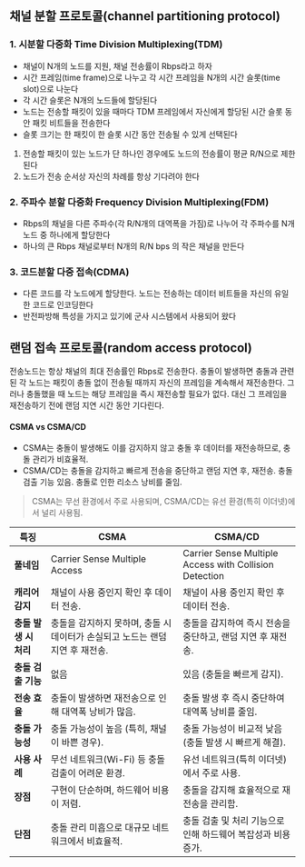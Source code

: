 
## 채널 분할 프로토콜(channel partitioning protocol) 
### 1. 시분할 다중화 Time Division Multiplexing(TDM) 
- 채널이 N개의 노드를 지원, 채널 전송률이 Rbps라고 하자 
- 시간 프레임(time frame)으로 나누고 각 시간 프레임을 N개의 시간 슬롯(time slot)으로 나눈다
- 각 시간 슬롯은 N개의 노드들에 할당된다 
- 노드는 전송할 패킷이 있을 때마다 TDM 프레임에서 자신에게 할당된 시간 슬롯 동안 패킷 비트들을 전송한다 
- 슬롯 크기는 한 패킷이 한 슬롯 시간 동안 전송될 수 있게 선택된다
1. 전송할 패킷이 있는 노드가 단 하나인 경우에도 노드의 전송률이 평균 R/N으로 제한된다
2. 노드가 전송 순서상 자신의 차례를 항상 기다려야 한다

### 2. 주파수 분할 다중화 Frequency Division Multiplexing(FDM)
- Rbps의 채널을 다른 주파수(각 R/N개의 대역폭을 가짐)로 나누어 각 주파수를 N개 노드 중 하나에게 할당한다 
- 하나의 큰 Rbps 채널로부터 N개의 R/N bps 의 작은 채널을 만든다 
### 3. 코드분할 다중 접속(CDMA)
- 다른 코드를 각 노드에게 할당한다. 노드는 전송하는 데이터 비트들을 자신의 유일한 코드로 인코딩한다 
- 반전파방해 특성을 가지고 있기에 군사 시스템에서 사용되어 왔다 

## 랜덤 접속 프로토콜(random access protocol)
전송노드는 항상 채널의 최대 전송률인 Rbps로 전송한다. 충돌이 발생하면 충돌과 관련된 각 노드는 패킷이 충돌 없이 전송될 때까지 자신의 프레임을 계속해서 재전송한다. 그러나 충돌했을 때 노드는 해당 프레임을 즉시 재전송할 필요가 없다. 대신 그 프레임을 재전송하기 전에 랜덤 지연 시간 동안 기다린다.  

#### CSMA vs CSMA/CD
- CSMA는 충돌이 발생해도 이를 감지하지 않고 충돌 후 데이터를 재전송하므로, 충돌 관리가 비효율적.
- CSMA/CD는 충돌을 감지하고 빠르게 전송을 중단하고 랜덤 지연 후, 재전송. 충돌 검출 기능 있음. 충돌로 인한 리소스 낭비를 줄임.
> CSMA는 무선 환경에서 주로 사용되며, CSMA/CD는 유선 환경(특히 이더넷)에서 널리 사용됨.


| **특징**      | **CSMA**   | **CSMA/CD**       |
|-------------------------------|------------------------------------------------------------------------------------------|---------------------------------------------------------------------------------------------|
| **풀네임**                   | Carrier Sense Multiple Access | Carrier Sense Multiple Access with Collision Detection |
| **캐리어 감지**              | 채널이 사용 중인지 확인 후 데이터 전송. | 채널이 사용 중인지 확인 후 데이터 전송.   |
| **충돌 발생 시 처리**         | 충돌을 감지하지 못하며, 충돌 시 데이터가 손실되고 노드는 랜덤 지연 후 재전송.  | 충돌을 감지하여 즉시 전송을 중단하고, 랜덤 지연 후 재전송. |
| **충돌 검출 기능**           | 없음     | 있음 (충돌을 빠르게 감지).                                                                   |
| **전송 효율**                | 충돌이 발생하면 재전송으로 인해 대역폭 낭비가 많음.    | 충돌 발생 후 즉시 중단하여 대역폭 낭비를 줄임.         |
| **충돌 가능성**              | 충돌 가능성이 높음 (특히, 채널이 바쁜 경우).      | 충돌 가능성이 비교적 낮음 (충돌 발생 시 빠르게 해결).                                        |
| **사용 사례**                | 무선 네트워크(Wi-Fi) 등 충돌 검출이 어려운 환경.   | 유선 네트워크(특히 이더넷)에서 주로 사용.                                                   |
| **장점**                     | 구현이 단순하며, 하드웨어 비용이 저렴.   | 충돌을 감지해 효율적으로 재전송을 관리함.                                                   |
| **단점**                     | 충돌 관리 미흡으로 대규모 네트워크에서 비효율적. | 충돌 검출 및 처리 기능으로 인해 하드웨어 복잡성과 비용 증가.                                 |




